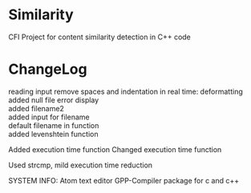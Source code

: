 # Similarity

CFI Project for content similarity detection in C++ code

# ChangeLog

reading input
remove spaces and indentation in real time: deformatting<br>
added null file error display<br>
added filename2<br>
added input for filename<br>
default filename in function<br>
added levenshtein function<br>

Added execution time function
Changed execution time function

Used strcmp, mild execution time reduction

SYSTEM INFO:
Atom text editor
GPP-Compiler package for c and c++

